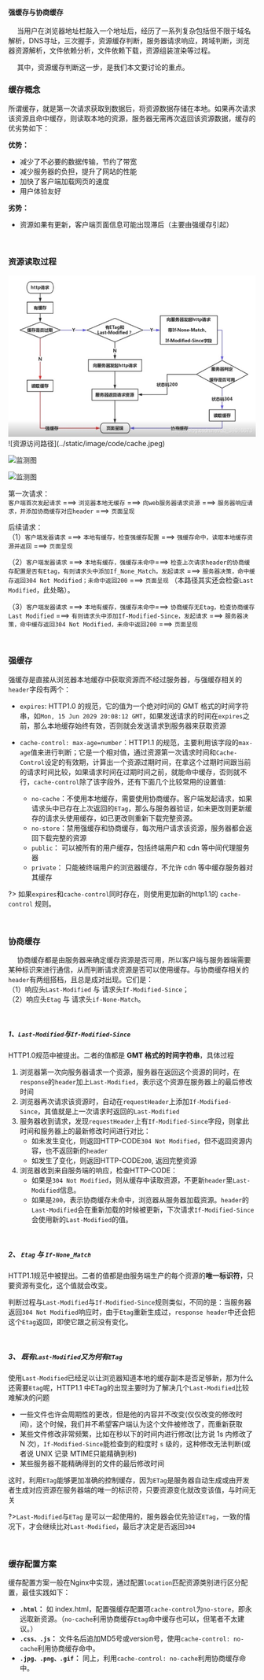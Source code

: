 #### 强缓存与协商缓存

&emsp; 当用户在浏览器地址栏敲入一个地址后，经历了一系列复杂包括但不限于域名解析，DNS寻址，三次握手，资源缓存判断，服务器请求响应，跨域判断，浏览器资源解析，文件依赖分析，文件依赖下载，资源组装渲染等过程。

&emsp; 其中，资源缓存判断这一步，是我们本文要讨论的重点。
### 缓存概念

所谓缓存，就是第一次请求获取到数据后，将资源数据存储在本地。如果再次请求该资源且命中缓存，则读取本地的资源，服务器无需再次返回该资源数据，缓存的优劣势如下：

**优势：**
- 减少了不必要的数据传输，节约了带宽
- 减少服务器的负担，提升了网站的性能
- 加快了客户端加载网页的速度
- 用户体验友好

**劣势：**
- 资源如果有更新，客户端页面信息可能出现滞后（主要由强缓存引起）

<br>

### 资源读取过程

<img src="/docs/static/image/code/cache.jpeg" />
![资源访问路径](../static/image/code/cache.jpeg)

![监测图](https://img-blog.csdnimg.cn/20191204223212908.png?x-oss-process=image/watermark,type_ZmFuZ3poZW5naGVpdGk,shadow_10,text_aHR0cHM6Ly9ibG9nLmNzZG4ubmV0L20wXzM3OTY1MDE4,size_16,color_FFFFFF,t_70)

![监测图](https://img-blog.csdnimg.cn/20190627001855783.jpg?x-oss-process=image/watermark,type_ZmFuZ3poZW5naGVpdGk,shadow_10,text_aHR0cHM6Ly9ibG9nLmNzZG4ubmV0L20wXzM3OTY1MDE4,size_16,color_FFFFFF,t_70)

第一次请求：<br>
`客户端首次发起请求`  ===> `浏览器本地无缓存`  ===> `向web服务器请求资源` ===> `服务器响应请求，并添加协商缓存对应header` ===> `页面呈现`

后续请求：<br>
（1）`客户端发器请求` ===> `本地有缓存，检查强缓存配置` ===> `强缓存命中，读取本地缓存资源并返回` ===> `页面呈现`  <br>

（2）`客户端发器请求` ===> `本地有缓存，强缓存未命中`===> `检查上次请求header的协商缓存配置是否有Etag，有则请求头中添加If_None_Match，发起请求` ===> `服务器决策，命中缓存返回304 Not Modified；未命中返回200` ===> `页面呈现` （本路径其实还会检查`Last Modified`，此处略）。<br> 

（3）`客户端发器请求` ===> `本地有缓存，强缓存未命中`===> `协商缓存无Etag，检查协商缓存Last Modified` ===> `有则请求头中添加If-Modified-Since，发起请求` ===> `服务器决策，命中缓存返回304 Not Modified，未命中返回200` ===> `页面呈现`

<br>

### 强缓存

强缓存是直接从浏览器本地缓存中获取资源而不经过服务器，与强缓存相关的`header`字段有两个：

- `expires`: HTTP1.0 的规范，它的值为一个绝对时间的 GMT 格式的时间字符串，如`Mon, 15 Jun 2029 20:08:12 GMT`，如果发送请求的时间在`expires`之前，那么本地缓存始终有效，否则就会发送请求到服务器来获取资源

- `cache-control: max-age=number`：HTTP1.1 的规范，主要利用该字段的`max-age`值来进行判断；它是一个相对值，通过资源第一次请求时间和`Cache-Control`设定的有效期，计算出一个资源过期时间，在拿这个过期时间跟当前的请求时间比较，如果请求时间在过期时间之前，就能命中缓存，否则就不行，`cache-control`除了该字段外，还有下面几个比较常用的设置值:
    - `no-cache`：不使用本地缓存，需要使用协商缓存。客户端发起请求，如果请求头中已存在上次返回的`ETag`，那么与服务器验证，如未更改则更新缓存的请求头使用缓存，如已更改则重新下载完整资源。
    - `no-store`：禁用强缓存和协商缓存，每次用户请求该资源，服务器都会返回下载完整的资源
    - `public`： 可以被所有的用户缓存，包括终端用户和 cdn 等中间代理服务器
    - `private`： 只能被终端用户的浏览器缓存，不允许 cdn 等中缓存服务器对其缓存

?> 如果`expires`和`cache-control`同时存在，则使用更加新的http1.1的 `cache-control` 规则。

<br>

### 协商缓存

&emsp; 协商缓存都是由服务器来确定缓存资源是否可用，所以客户端与服务器端需要某种标识来进行通信，从而判断请求资源是否可以使用缓存。与协商缓存相关的`header`有两组搭档，且总是成对出现。它们是：<br>
（1）响应头`Last-Modified` 与 请求头`If-Modified-Since`；<br>
（2）响应头`Etag` 与 请求头`if-None-Match`。

&emsp;
##### 1、`Last-Modified`与`If-Modified-Since`

HTTP1.0规范中被提出。二者的值都是 **GMT 格式的时间字符串**，具体过程

1. 浏览器第一次向服务器请求一个资源，服务器在返回这个资源的同时，在`response`的`header`加上`Last-Modified`，表示这个资源在服务器上的最后修改时间
2. 浏览器再次请求该资源时，自动在`requestHeader`上添加`If-Modified-Since`，其值就是上一次请求时返回的`Last-Modified`
3. 服务器收到请求，发现`requestHeader`上有`If-Modified-Since`字段，则拿此时间和服务器上的最新修改时间进行对比：<br>
    - 如未发生变化，则返回HTTP-CODE`304 Not Modified`，但不返回资源内容，也不返回新的`header`
    - 如发生了变化，则返回HTTP-CODE`200`, 返回完整资源
4. 浏览器收到来自服务端的响应，检查HTTP-CODE：
    - 如果是`304 Not Modified`，则从缓存中读取资源，不更新`header`里`Last-Modified`信息。
    - 如果是`200`，表示协商缓存未命中，浏览器从服务器加载资源。`header`的`Last-Modified`会在重新加载的时候被更新，下次请求`If-Modified-Since`会使用新的`Last-Modified`的值。

&emsp;
##### 2、 `Etag` 与 `If-None_Match`

HTTP1.1规范中被提出。二者的值都是由服务端生产的每个资源的**唯一标识符**，只要资源有变化，这个值就会改变。

判断过程与`Last-Modified`与`If-Modified-Since`规则类似，不同的是：当服务器返回`304 Not Modified`响应时，由于`Etag`重新生成过，`response header`中还会把这个`Etag`返回，即使它跟之前没有变化。


&emsp;
##### 3、 既有`Last-Modified`又为何有`ETag`

使用`Last-Modified`已经足以让浏览器知道本地的缓存副本是否足够新，那为什么还需要`Etag`呢，HTTP1.1 中ETag的出现主要时为了解决几个`Last-Modified`比较难解决的问题

- 一些文件也许会周期性的更改，但是他的内容并不改变(仅仅改变的修改时间)，这个时候，我们并不希望客户端认为这个文件被修改了，而重新获取
- 某些文件修改非常频繁，比如在秒以下的时间内进行修改(比方说 1s 内修改了 N 次)，`If-Modified-Since`能检查到的粒度时 `s` 级的，这种修改无法判断(或者说 UNIX 记录 MTIME只能精确到秒)
- 某些服务器不能精确得到的文件的最后修改时间

这时，利用`ETag`能够更加准确的控制缓存，因为`ETag`是服务器自动生成或由开发者生成对应资源在服务器端的唯一的标识符，只要资源变化就改变该值，与时间无关

?>`Last-Modified`与`ETag` 是可以一起使用的，服务器会优先验证`ETag`，一致的情况下，才会继续比对`Last-Modified`，最后才决定是否返回`304`

<br>

### 缓存配置方案

缓存配置方案一般在Nginx中实现，通过配置`location`匹配资源类别进行区分配置，最佳实践如下：

- **`.html`：** 如 index.html，配置强缓存配置项`cache-control`为`no-store`，即永远取新资源。（`no-cache`利用协商缓存`Etag`命中缓存也可以，但笔者不太建议。）
- **`.css、.js`：** 文件名后追加MD5号或version号，使用`cache-control: no-cache`利用协商缓存命中。
- **`.jpg、.png、.gif`：** 同上，利用`cache-control: no-cache`利用协商缓存命中。

